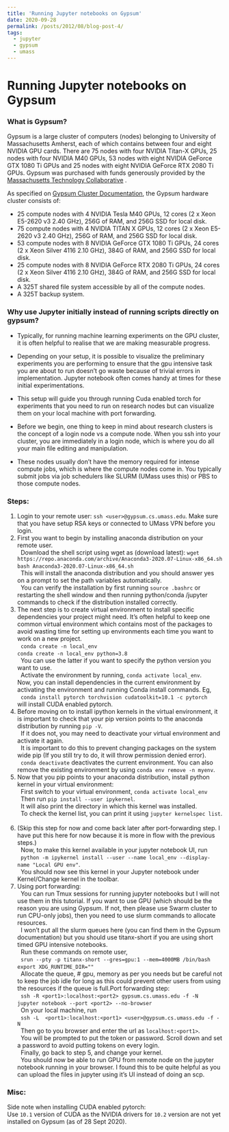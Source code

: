 ```yaml
---
title: 'Running Jupyter notebooks on Gypsum'
date: 2020-09-28
permalink: /posts/2012/08/blog-post-4/
tags:
  - jupyter
  - gypsum
  - umass
---
```



# Running Jupyter notebooks on Gypsum

### What is Gypsum?

Gypsum is a large cluster of computers (nodes) belonging to University of Massachusetts Amherst, each of which contains between four and eight NVIDIA GPU cards. There are 75 nodes with four NVIDIA Titan-X GPUs, 25 nodes with four NVIDIA M40 GPUs, 53 nodes with eight NVIDIA GeForce GTX 1080 Ti GPUs and 25 nodes with eight NVIDIA GeForce RTX 2080 Ti GPUs. Gypsum was purchased with funds generously provided by the  [Massachusetts Technology Collaborative](https://masstech.org/) .  

As specified on [Gypsum Cluster Documentation](https://gypsum-docs.cs.umass.edu), the Gypsum hardware cluster consists of:
* 25 compute nodes with 4 NVIDIA Tesla M40 GPUs, 12 cores (2 x Xeon E5-2620 v3 2.40 GHz), 256G of RAM, and 256G SSD for local disk.
* 75 compute nodes with 4 NVIDIA TITAN X GPUs, 12 cores (2 x Xeon E5-2620 v3 2.40 GHz), 256G of RAM, and 256G SSD for local disk.
* 53 compute nodes with 8 NVIDIA GeForce GTX 1080 Ti GPUs, 24 cores (2 x Xeon Silver 4116 2.10 GHz), 384G of RAM, and 256G SSD for local disk.
* 25 compute nodes with 8 NVIDIA GeForce RTX 2080 Ti GPUs, 24 cores (2 x Xeon Silver 4116 2.10 GHz), 384G of RAM, and 256G SSD for local disk.
* A 325T shared file system accessible by all of the compute nodes.
* A 325T backup system.

### Why use Jupyter initially instead of running scripts directly on gypsum?

* Typically, for running machine learning experiments on the GPU cluster, it is often helpful to realise that we are making measurable progress. 

* Depending on your setup, it is possible to visualize the preliminary experiments you are performing to ensure that the gpu intensive task you are about to run doesn’t go waste because of trivial errors in implementation. Jupyter notebook often comes handy at times for these initial experimentations. 

* This setup will guide you through running Cuda enabled torch for experiments that you need to run on research nodes but can visualize them on your local machine with port forwarding.

* Before we begin, one thing to keep in mind about research clusters is the concept of a login node vs a compute node. When you ssh into your cluster, you are immediately in a login node, which is where you do all your main file editing and manipulation. 

* These nodes usually don’t have the memory required for intense compute jobs, which is where the compute nodes come in. You typically submit jobs via job schedulers like SLURM (UMass uses this) or PBS to those compute nodes.

### Steps:

1. Login to your remote user:
`ssh <user>@gypsum.cs.umass.edu`. Make sure that you have setup RSA keys or connected to UMass VPN before you login.
2. First you want to begin by installing anaconda distribution on your remote user.  
&nbsp;
Download the shell script using wget as (download latest):
`wget https://repo.anaconda.com/archive/Anaconda3-2020.07-Linux-x86_64.sh`  
`bash Anaconda3-2020.07-Linux-x86_64.sh`   
&nbsp;
This will install the anaconda distribution and you should answer yes on a prompt to set the path variables automatically.  
&nbsp;
You can verify the installation by first running `source .bashrc` or restarting the shell window and then running python/conda /jupyter commands to check if the distribution installed correctly.
&nbsp;
3. The next step is to create virtual environment to install specific dependencies your project might need. It’s often helpful to keep one common virtual environment which contains most of the packages to avoid wasting time for setting up environments each time you want to work on a new project.  
&nbsp;
`conda create -n local_env`  
`conda create -n local_env python=3.8`  
&nbsp;
You can use the latter if you want to specify the python version you want to use.  
&nbsp;
Activate the environment by running, `conda activate local_env`.  
Now, you can install dependencies in the current environment by activating the environment and running Conda install commands. Eg,  
&nbsp;
`conda install pytorch torchvision cudatoolkit=10.1 -c pytorch`   
will install CUDA enabled pytorch.
&nbsp;
4. Before moving on to install ipython kernels in the virtual environment, it is important to check that your pip version points to the anaconda distribution by running `pip -V`.   
&nbsp;
If it does not, you may need to deactivate your virtual environment and activate it again.   
&nbsp;
It is important to do this to prevent changing packages on the system wide pip (If you still try to do, it will throw permission denied error).  
&nbsp;
`conda deactivate` deactivates the current environment. You can also remove the existing environment by using `conda env remove -n myenv`.
&nbsp;
5. Now that you pip points to your anaconda distribution, install python kernel in your virtual environment:  
&nbsp;
First switch to your virtual environment, `conda activate local_env`  
&nbsp;
Then run `pip install --user ipykernel`.   
&nbsp;
It will also print the directory in which this kernel was installed.  
&nbsp;
To check the kernel list, you can print it using `jupyter kernelspec list`.
&nbsp;
6. (Skip this step for now and come back later after port-forwarding step. I have put this here for now because it is more in flow with the previous steps.)  
&nbsp;
Now, to make this kernel available in your jupyter notebook UI, run  
&nbsp;
`python -m ipykernel install --user --name local_env --display-name "Local GPU env"`.  
&nbsp;
You should now see this kernel in your Jupyter notebook under Kernel/Change kernel in the toolbar.
&nbsp;
7. Using port forwarding:  
&nbsp;
You can run Tmux sessions for running jupyter notebooks but I will not use them in this tutorial. If you want to use GPU (which should be the reason you are using Gypsum. If not, then please use Swarm cluster to run CPU-only jobs), then you need to use slurm commands to allocate resources.   
&nbsp;
I won’t put all the slurm queues here (you can find them in the Gypsum documentation) but you should use titanx-short if you are using short timed GPU intensive notebooks.   
&nbsp;
Run these commands on remote user,  
&nbsp;
`srun --pty -p titanx-short --gres=gpu:1 --mem=4000MB /bin/bash`  
`export XDG_RUNTIME_DIR=""`  
&nbsp;
Allocate the queue, # gpu, memory as per you needs but be careful not to keep the job idle for long as this could prevent other users from using the resources if the queue is full.Port forwarding step:  
&nbsp;
`ssh -R <port1>:localhost:<port2> gypsum.cs.umass.edu -f -N`  
`jupyter notebook --port <port2> --no-browser`  
&nbsp;
On your local machine, run  
&nbsp;
`ssh -L  <port1>:localhost:<port1> <user>@gypsum.cs.umass.edu -f -N`  
&nbsp;
Then go to you browser and enter the url as `localhost:<port1>`.   
&nbsp;
You will be prompted to put the token or password. Scroll down and set a password to avoid putting tokens on every login.    
&nbsp;
Finally, go back to step 5, and change your kernel.   
&nbsp;
You should now be able to run GPU from remote node on the jupyter notebook running in your browser. I found this to be quite helpful as you can upload the files in jupyter using it’s UI instead of doing an scp. 

### Misc:

Side note when installing CUDA enabled pytorch:  
Use 	`10.1` version of CUDA as the NVIDIA drivers for `10.2` version are not yet installed on Gypsum (as of 28 Sept 2020). 
